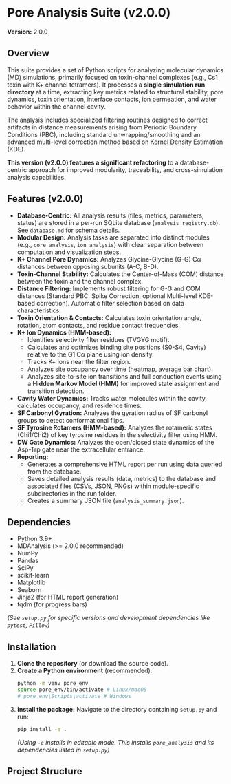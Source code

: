 # Pore Analysis Suite (v2.0.0)

**Version:** 2.0.0

## Overview

This suite provides a set of Python scripts for analyzing molecular dynamics (MD) simulations, primarily focused on toxin-channel complexes (e.g., Cs1 toxin with K+ channel tetramers). It processes a **single simulation run directory** at a time, extracting key metrics related to structural stability, pore dynamics, toxin orientation, interface contacts, ion permeation, and water behavior within the channel cavity.

The analysis includes specialized filtering routines designed to correct artifacts in distance measurements arising from Periodic Boundary Conditions (PBC), including standard unwrapping/smoothing and an advanced multi-level correction method based on Kernel Density Estimation (KDE).

**This version (v2.0.0) features a significant refactoring** to a database-centric approach for improved modularity, traceability, and cross-simulation analysis capabilities.

## Features (v2.0.0)

* **Database-Centric:** All analysis results (files, metrics, parameters, status) are stored in a per-run SQLite database (`analysis_registry.db`). See `database.md` for schema details.
* **Modular Design:** Analysis tasks are separated into distinct modules (e.g., `core_analysis`, `ion_analysis`) with clear separation between computation and visualization steps.
* **K+ Channel Pore Dynamics:** Analyzes Glycine-Glycine (G-G) Cα distances between opposing subunits (A-C, B-D).
* **Toxin-Channel Stability:** Calculates the Center-of-Mass (COM) distance between the toxin and the channel complex.
* **Distance Filtering:** Implements robust filtering for G-G and COM distances (Standard PBC, Spike Correction, optional Multi-level KDE-based correction). Automatic filter selection based on data characteristics.
* **Toxin Orientation & Contacts:** Calculates toxin orientation angle, rotation, atom contacts, and residue contact frequencies.
* **K+ Ion Dynamics (HMM-based):**
    * Identifies selectivity filter residues (TVGYG motif).
    * Calculates and optimizes binding site positions (S0-S4, Cavity) relative to the G1 Cα plane using ion density.
    * Tracks K+ ions near the filter region.
    * Analyzes site occupancy over time (heatmap, average bar chart).
    * Analyzes site-to-site ion transitions and full conduction events using a **Hidden Markov Model (HMM)** for improved state assignment and transition detection.
* **Cavity Water Dynamics:** Tracks water molecules within the cavity, calculates occupancy, and residence times.
* **SF Carbonyl Gyration:** Analyzes the gyration radius of SF carbonyl groups to detect conformational flips.
* **SF Tyrosine Rotamers (HMM-based):** Analyzes the rotameric states (Chi1/Chi2) of key tyrosine residues in the selectivity filter using HMM.
* **DW Gate Dynamics:** Analyzes the open/closed state dynamics of the Asp-Trp gate near the extracellular entrance.
* **Reporting:**
    * Generates a comprehensive HTML report per run using data queried from the database.
    * Saves detailed analysis results (data, metrics) to the database and associated files (CSVs, JSON, PNGs) within module-specific subdirectories in the run folder.
    * Creates a summary JSON file (`analysis_summary.json`).

## Dependencies

* Python 3.9+
* MDAnalysis (>= 2.0.0 recommended)
* NumPy
* Pandas
* SciPy
* scikit-learn
* Matplotlib
* Seaborn
* Jinja2 (for HTML report generation)
* tqdm (for progress bars)

*(See `setup.py` for specific versions and development dependencies like `pytest`, `Pillow`)*

## Installation

1.  **Clone the repository** (or download the source code).
2.  **Create a Python environment** (recommended):
    ```bash
    python -m venv pore_env
    source pore_env/bin/activate # Linux/macOS
    # pore_env\Scripts\activate # Windows
    ```
3.  **Install the package:** Navigate to the directory containing `setup.py` and run:
    ```bash
    pip install -e .
    ```
    *(Using `-e` installs in editable mode. This installs `pore_analysis` and its dependencies listed in `setup.py`)*

## Project Structure